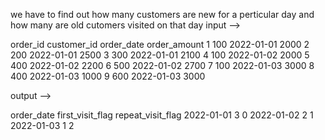 we have to find out how many customers are new for a perticular day and how many are old cutomers visited on that day
input --> 

order_id	customer_id	order_date	order_amount
1	100	2022-01-01	2000
2	200	2022-01-01	2500
3	300	2022-01-01	2100
4	100	2022-01-02	2000
5	400	2022-01-02	2200
6	500	2022-01-02	2700
7	100	2022-01-03	3000
8	400	2022-01-03	1000
9	600	2022-01-03	3000

output --> 


order_date	first_visit_flag	repeat_visit_flag
2022-01-01	3	0
2022-01-02	2	1
2022-01-03	1	2



